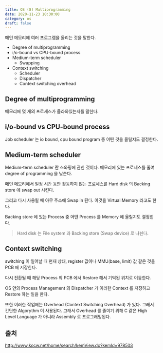 ```yaml
---
title: OS (8) Multiprogramming
date: 2020-11-23 10:30:00
category: os
draft: false
---
```


메인 메모리에 여러 프로그램을 올리는 것을 말한다.

- Degree of multiprogramming
- i/o-bound vs CPU-bound process
- Medium-term scheduler
  - Swapping
- Context switching
  - Scheduler
  - Dispatcher
  - Context switching overhead

## Degree of multiprogramming

메모리에 몇 개의 프로세스가 올라와있는지를 말한다.

## i/o-bound vs CPU-bound process

Job scheduler 는 io bound, cpu bound program 중 어떤 것을 올릴지도 결정한다.

## Medium-term scheduler

Medium-term scheduler 란 스와핑에 관한 것이다. 메모리에 있는 프로세스를 줄여 degree of programming 을 낮춘다.

메인 메모리에서 일정 시간 동안 활동하지 않는 프로세스를 Hard disk 의 Backing store 에 swap out 시킨다.

그리고 다시 사용될 때 아무 주소에 Swap in 된다. 이것을 Virtual Memory 라고도 한다.

Backing store 에 있는 Process 중 어떤 Process 를 Memory 에 올릴지도 결정힌다.

> Hard disk 는 File system 과 Backing store (Swap device) 로 나뉜다.

## Context switching

switching 이 일어날 때 현재 상태, register 값이나 MMU(base, limit) 값 같은 것을 PCB 에 저장한다.

다시 전환될 때 해당 Process 의 PCB 에서 Restore 해서 기억된 위치로 이동한다.

OS 안의 Process Management 의 Dispatcher 가 이러한 Context 를 저장하고 Restore 하는 일을 한다.

또한 이러한 작업에는 Overhead (Context Switching Overhead) 가 있다. 그래서 간단한 Algorythm 이 사용된다. 그래서 Overhead 를 줄이기 위해 C 같은 High Level Language 가 아니라 Assembly 로 프로그래밍된다.

## 출처

http://www.kocw.net/home/search/kemView.do?kemId=978503
